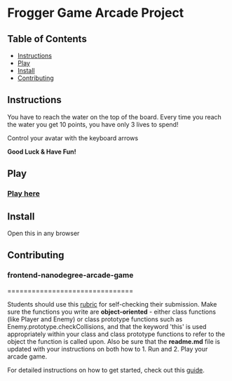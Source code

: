 # Frogger Game Arcade Project

## Table of Contents

* [Instructions](#instructions)
* [Play](#play)
* [Install](#install)
* [Contributing](#contributing)

## Instructions

You have to reach the water on the top of the board.
Every time you reach the water you get 10 points, you have only 3 lives to spend! 

Control your avatar with the keyboard arrows 

**Good Luck & Have Fun!**

## Play

### [Play here](https://tsiougr.github.io/arcade-game/)

## Install

Open this in any browser

## Contributing

### frontend-nanodegree-arcade-game
===============================

Students should use this [rubric](https://review.udacity.com/#!/projects/2696458597/rubric) for self-checking their submission. Make sure the functions you write are **object-oriented** - either class functions (like Player and Enemy) or class prototype functions such as Enemy.prototype.checkCollisions, and that the keyword 'this' is used appropriately within your class and class prototype functions to refer to the object the function is called upon. Also be sure that the **readme.md** file is updated with your instructions on both how to 1. Run and 2. Play your arcade game.

For detailed instructions on how to get started, check out this [guide](https://docs.google.com/document/d/1v01aScPjSWCCWQLIpFqvg3-vXLH2e8_SZQKC8jNO0Dc/pub?embedded=true).
